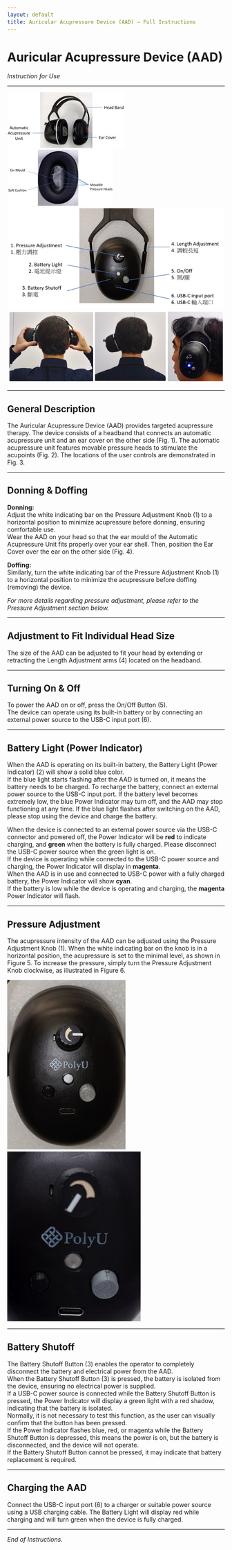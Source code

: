 ```yaml
---
layout: default
title: Auricular Acupressure Device (AAD) – Full Instructions
---
```


# Auricular Acupressure Device (AAD)
*Instruction for Use*

---

![Fig. 1](/assets/Fig1.jpg)
![Fig. 2](/assets/Fig2.jpg)
![Fig. 3](/assets/Fig3.jpg)
![Fig. 4](/assets/Fig4.png)

---

## General Description
The Auricular Acupressure Device (AAD) provides targeted acupressure therapy. The device consists of a headband that connects an automatic acupressure unit and an ear cover on the other side (Fig. 1). The automatic acupressure unit features movable pressure heads to stimulate the acupoints (Fig. 2). The locations of the user controls are demonstrated in Fig. 3.

---

## Donning & Doffing

**Donning:**  
Adjust the white indicating bar on the Pressure Adjustment Knob (1) to a horizontal position to minimize acupressure before donning, ensuring comfortable use.  
Wear the AAD on your head so that the ear mould of the Automatic Acupressure Unit fits properly over your ear shell. Then, position the Ear Cover over the ear on the other side (Fig. 4).

**Doffing:**  
Similarly, turn the white indicating bar of the Pressure Adjustment Knob (1) to a horizontal position to minimize the acupressure before doffing (removing) the device.  

*For more details regarding pressure adjustment, please refer to the Pressure Adjustment section below.*

---

## Adjustment to Fit Individual Head Size
The size of the AAD can be adjusted to fit your head by extending or retracting the Length Adjustment arms (4) located on the headband.

---

## Turning On & Off
To power the AAD on or off, press the On/Off Button (5).  
The device can operate using its built-in battery or by connecting an external power source to the USB-C input port (6).

---

## Battery Light (Power Indicator)
When the AAD is operating on its built-in battery, the Battery Light (Power Indicator) (2) will show a solid blue color.  
If the blue light starts flashing after the AAD is turned on, it means the battery needs to be charged. To recharge the battery, connect an external power source to the USB-C input port. If the battery level becomes extremely low, the blue Power Indicator may turn off, and the AAD may stop functioning at any time. If the blue light flashes after switching on the AAD, please stop using the device and charge the battery.

When the device is connected to an external power source via the USB-C connector and powered off, the Power Indicator will be **red** to indicate charging, and **green** when the battery is fully charged. Please disconnect the USB-C power source when the green light is on.  
If the device is operating while connected to the USB-C power source and charging, the Power Indicator will display in **magenta**.  
When the AAD is in use and connected to USB-C power with a fully charged battery, the Power Indicator will show **cyan**.  
If the battery is low while the device is operating and charging, the **magenta** Power Indicator will flash.

---

## Pressure Adjustment
The acupressure intensity of the AAD can be adjusted using the Pressure Adjustment Knob (1). When the white indicating bar on the knob is in a horizontal position, the acupressure is set to the minimal level, as shown in Figure 5. To increase the pressure, simply turn the Pressure Adjustment Knob clockwise, as illustrated in Figure 6.

![Fig. 5](/assets/Fig5.jpg)
![Fig. 6](/assets/Fig6.png)

---

## Battery Shutoff
The Battery Shutoff Button (3) enables the operator to completely disconnect the battery and electrical power from the AAD.  
When the Battery Shutoff Button (3) is pressed, the battery is isolated from the device, ensuring no electrical power is supplied.  
If a USB-C power source is connected while the Battery Shutoff Button is pressed, the Power Indicator will display a green light with a red shadow, indicating that the battery is isolated.  
Normally, it is not necessary to test this function, as the user can visually confirm that the button has been pressed.  
If the Power Indicator flashes blue, red, or magenta while the Battery Shutoff Button is depressed, this means the power is on, but the battery is disconnected, and the device will not operate.  
If the Battery Shutoff Button cannot be pressed, it may indicate that battery replacement is required.

---

## Charging the AAD
Connect the USB-C input port (6) to a charger or suitable power source using a USB charging cable. The Battery Light will display red while charging and will turn green when the device is fully charged.

---

*End of Instructions.*
